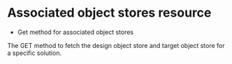 # Associated object stores resource

- Get method for associated object stores

The GET method to fetch the design object store and target object store for a specific solution.
